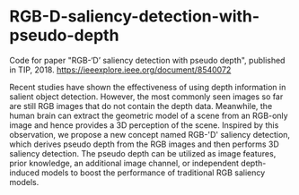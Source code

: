 # RGB-D-saliency-detection-with-pseudo-depth
Code for paper "RGB-‘D’ saliency detection with pseudo depth", published in TIP, 2018.
https://ieeexplore.ieee.org/document/8540072

Recent studies have shown the effectiveness of using depth information in salient object detection. However, the most commonly seen images so far are still RGB images that do not contain the depth data. Meanwhile, the human brain can extract the geometric model of a scene from an RGB-only image and hence provides a 3D perception of the scene. Inspired by this observation, we propose a new concept named RGB-'D' saliency detection, which derives pseudo depth from the RGB images and then performs 3D saliency detection. The pseudo depth can be utilized as image features, prior knowledge, an additional image channel, or independent depth-induced models to boost the performance of traditional RGB saliency models.  
